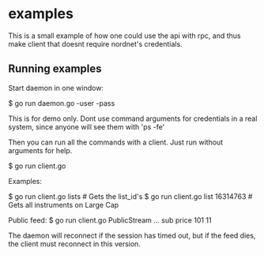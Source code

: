 # examples

This is a small example of how one could use the api with rpc, and thus make client that doesnt require nordnet's credentials.

## Running examples

Start daemon in one window:

  $ go run daemon.go -user <user> -pass <pass>

This is for demo only. Dont use command arguments for credentials in a real system, since anyone will see them with 'ps -fe'

Then you can run all the commands with a client.  Just run without arguments for help.

  $ go run client.go

Examples:

  $ go run client.go lists   # Gets the list_id's
  $ go run client.go list 16314763  # Gets all instruments on Large Cap

Public feed:
  $ go run client.go PublicStream
  ...
  sub price 101 11

The daemon will reconnect if the session has timed out, but if the feed dies, the client must reconnect in this version.


